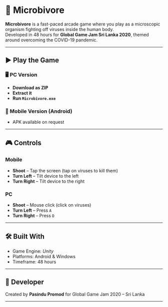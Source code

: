 # 🧬 Microbivore

**Microbivore** is a fast-paced arcade game where you play as a microscopic organism fighting off viruses inside the human body.  
Developed in 48 hours for **Global Game Jam Sri Lanka 2020**, themed around overcoming the COVID-19 pandemic.

---

## ▶️ Play the Game

### 🖥️ PC Version

- **Download as ZIP**
- **Extract it**
- **Run `Microbivore.exe`**

### 📱 Mobile Version (Android)

- APK available on request

---

## 🎮 Controls

### Mobile

- **Shoot** – Tap the screen (tap on viruses to kill them)  
- **Turn Left** – Tilt device to the left  
- **Turn Right** – Tilt device to the right  

### PC

- **Shoot** – Mouse click (click on viruses)  
- **Turn Left** – Press `A`  
- **Turn Right** – Press `D`

---

## 🛠️ Built With

- Game Engine: *Unity*  
- Platforms: Android & Windows  
- Timeframe: 48 hours  

---

## 👤 Developer

Created by **Pasindu Promod** for Global Game Jam 2020 – Sri Lanka

---

